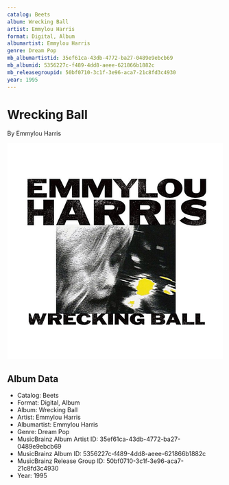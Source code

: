 ```yaml
---
catalog: Beets
album: Wrecking Ball
artist: Emmylou Harris
format: Digital, Album
albumartist: Emmylou Harris
genre: Dream Pop
mb_albumartistid: 35ef61ca-43db-4772-ba27-0489e9ebcb69
mb_albumid: 5356227c-f489-4dd8-aeee-621866b1882c
mb_releasegroupid: 50bf0710-3c1f-3e96-aca7-21c8fd3c4930
year: 1995
---
```


# Wrecking Ball

By Emmylou Harris

![](../../assets/beetscovers/Emmylou_Harris-Wrecking_Ball.jpg)

## Album Data

- Catalog: Beets
- Format: Digital, Album
- Album: Wrecking Ball
- Artist: Emmylou Harris
- Albumartist: Emmylou Harris
- Genre: Dream Pop
- MusicBrainz Album Artist ID: 35ef61ca-43db-4772-ba27-0489e9ebcb69
- MusicBrainz Album ID: 5356227c-f489-4dd8-aeee-621866b1882c
- MusicBrainz Release Group ID: 50bf0710-3c1f-3e96-aca7-21c8fd3c4930
- Year: 1995

